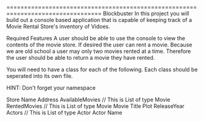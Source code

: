 =================================================================================
Blockbuster
In this project you will build out a console based application that is capable of keeping track of a Movie Rental Store's inventory of Vidoes.

Required Features
A user should be able to use the console to view the contents of the movie store. If desired the user can rent a movie. Because we are old school a user may only two movies rented at a time. Therefore the user should be able to return a movie they have rented.

You will need to have a class for each of the following. Each class should be seperated into its own file.

HINT: Don't forget your namespace

Store
Name
Address
AvailableMovies // This is List of type Movie
RentedMovies // This is List of type Movie
Movie
Title
Plot
ReleaseYear
Actors // This is List of type Actor
Actor
Name

